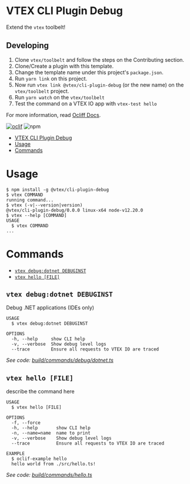 # VTEX CLI Plugin Debug

Extend the `vtex` toolbelt!

## Developing

1. Clone `vtex/toolbelt` and follow the steps on the Contributing section.
2. Clone/Create a plugin with this template.
3. Change the template name under this project's `package.json`.
2. Run `yarn link` on this project.
3. Now run `vtex link @vtex/cli-plugin-debug` (or the new name) on the `vtex/toolbelt` project.
4. Run `yarn watch` on the `vtex/toolbelt`
5. Test the command on a VTEX IO app with `vtex-test hello`

For more information, read [Ocliff Docs](https://oclif.io/docs/introduction).

[![oclif](https://img.shields.io/badge/cli-oclif-brightgreen.svg)](https://oclif.io)
![npm](https://img.shields.io/npm/v/@vtex/cli-plugin-debug)

<!-- toc -->
* [VTEX CLI Plugin Debug](#vtex-cli-plugin-debug)
* [Usage](#usage)
* [Commands](#commands)
<!-- tocstop -->
# Usage
<!-- usage -->
```sh-session
$ npm install -g @vtex/cli-plugin-debug
$ vtex COMMAND
running command...
$ vtex (-v|--version|version)
@vtex/cli-plugin-debug/0.0.0 linux-x64 node-v12.20.0
$ vtex --help [COMMAND]
USAGE
  $ vtex COMMAND
...
```
<!-- usagestop -->
# Commands
<!-- commands -->
* [`vtex debug:dotnet DEBUGINST`](#vtex-debugdotnet-debuginst)
* [`vtex hello [FILE]`](#vtex-hello-file)

## `vtex debug:dotnet DEBUGINST`

Debug .NET applications (IDEs only)

```
USAGE
  $ vtex debug:dotnet DEBUGINST

OPTIONS
  -h, --help     show CLI help
  -v, --verbose  Show debug level logs
  --trace        Ensure all requests to VTEX IO are traced
```

_See code: [build/commands/debug/dotnet.ts](https://github.com/vtex/cli-plugin-debug/blob/v0.0.0/build/commands/debug/dotnet.ts)_

## `vtex hello [FILE]`

describe the command here

```
USAGE
  $ vtex hello [FILE]

OPTIONS
  -f, --force
  -h, --help       show CLI help
  -n, --name=name  name to print
  -v, --verbose    Show debug level logs
  --trace          Ensure all requests to VTEX IO are traced

EXAMPLE
  $ oclif-example hello
  hello world from ./src/hello.ts!
```

_See code: [build/commands/hello.ts](https://github.com/vtex/cli-plugin-debug/blob/v0.0.0/build/commands/hello.ts)_
<!-- commandsstop -->
